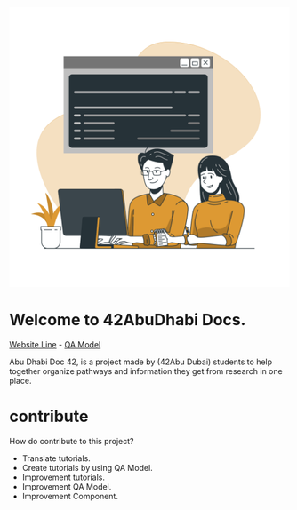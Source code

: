 ![](/assets/img/readme-ban.png)
# Welcome to 42AbuDhabi Docs.
[Website Line](https://i99dev.github.io/42AbuDhabi-docs/) - [QA Model](https://i99dev.github.io/42AbuDhabi-docs/guidelines/QA-Model)

Abu Dhabi Doc 42, is a project made by (42Abu Dubai) students to help together organize pathways and information they get from research in one place.

# contribute
How do contribute to this project?
- Translate tutorials.
- Create tutorials by using QA Model.
- Improvement tutorials.
- Improvement QA Model.
- Improvement Component.


